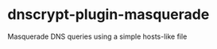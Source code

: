 dnscrypt-plugin-masquerade
==========================

Masquerade DNS queries using a simple hosts-like file
